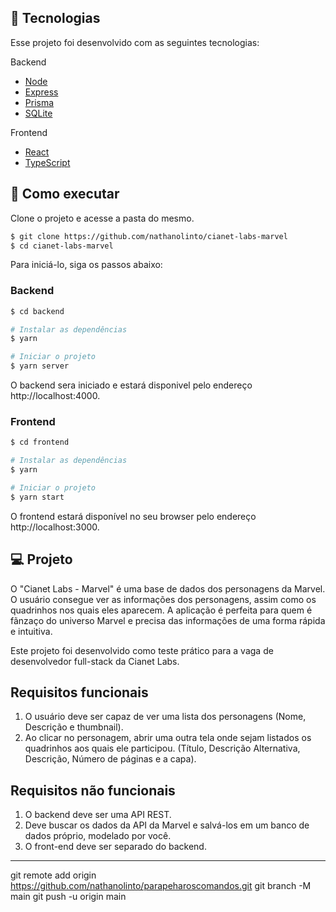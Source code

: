 ## 🧪 Tecnologias

Esse projeto foi desenvolvido com as seguintes tecnologias:

Backend
- [Node](https://nodejs.org/)
- [Express](https://expressjs.com/)
- [Prisma](https://www.prisma.io/)
- [SQLite](https://www.sqlite.org/)

Frontend
- [React](https://reactjs.org)
- [TypeScript](https://www.typescriptlang.org/)


## 🚀 Como executar

Clone o projeto e acesse a pasta do mesmo.

```bash
$ git clone https://github.com/nathanolinto/cianet-labs-marvel
$ cd cianet-labs-marvel
```

Para iniciá-lo, siga os passos abaixo:

### Backend
```bash
$ cd backend

# Instalar as dependências
$ yarn

# Iniciar o projeto
$ yarn server
```
O backend sera iniciado e estará disponivel pelo endereço http://localhost:4000.

### Frontend
```bash
$ cd frontend

# Instalar as dependências
$ yarn

# Iniciar o projeto
$ yarn start
```
O frontend estará disponível no seu browser pelo endereço http://localhost:3000.

## 💻 Projeto

O "Cianet Labs - Marvel" é uma base de dados dos personagens da Marvel. O usuário consegue ver as informações dos personagens, assim como os quadrinhos nos quais eles aparecem. A aplicação é perfeita para quem é fãnzaço do universo Marvel e precisa das informações de uma forma rápida e intuitiva.

Este projeto foi desenvolvido como teste prático para a vaga de desenvolvedor full-stack da Cianet Labs.

## Requisitos funcionais

1. O usuário deve ser capaz de ver uma lista dos personagens (Nome, Descrição e thumbnail).
2. Ao clicar no personagem, abrir uma outra tela onde sejam listados os quadrinhos aos quais ele participou. (Título, Descrição Alternativa, Descrição, Número de
páginas e a capa).

## Requisitos não funcionais

1. O backend deve ser uma API REST.
2. Deve buscar os dados da API da Marvel e salvá-los em um banco de dados próprio, modelado por você.
3. O front-end deve ser separado do backend. 

---

git remote add origin https://github.com/nathanolinto/parapeharoscomandos.git
git branch -M main
git push -u origin main